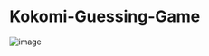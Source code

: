 # Kokomi-Guessing-Game
![image](https://user-images.githubusercontent.com/118567648/212490897-039d7f89-1187-4400-a26c-b092c63317e5.png)
